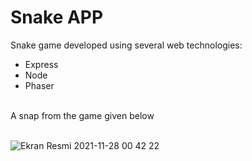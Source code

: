 # Snake APP
Snake game developed using several web technologies:
- Express
- Node
- Phaser
<br>
A snap from the game given below
<br>
<br>

![Ekran Resmi 2021-11-28 00 42 22](https://user-images.githubusercontent.com/65976979/143722448-170f06e4-3e9c-4f21-97e2-1c00bd2a50f0.png)
